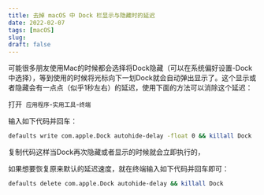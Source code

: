 ```yaml
---
title: 去掉 macOS 中 Dock 栏显示与隐藏时的延迟
date: 2022-02-07
tags: [macOS]
slug: 
draft: false
---
```


可能很多朋友使用Mac的时候都会选择将Dock隐藏（可以在系统偏好设置-Dock中选择），等到使用的时候将光标向下一划Dock就会自动弹出显示了。这个显示或者隐藏会有一点点（似乎1秒左右）的延迟，使用下面的方法可以消除这个延迟：

打开  `应用程序`-`实用工具`-`终端`

输入如下代码并回车：

```bash
defaults write com.apple.Dock autohide-delay -float 0 && killall Dock
```

复制代码这样当Dock再次隐藏或者显示的时候就会立即执行的，

如果想要恢复原来默认的延迟速度，就在终端输入如下代码并回车即可：

```bash
defaults delete com.apple.Dock autohide-delay && killall Dock
```